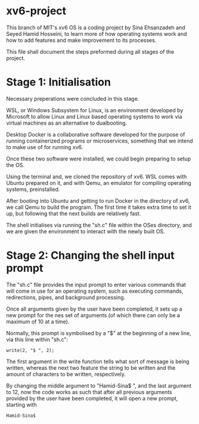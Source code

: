 # xv6-project

This branch of MIT's xv6 OS is a coding project by Sina Ehsanzadeh and Seyed Hamid Hosseini, to learn more of how operating systems work and how to add features and make improvement to its processes. 

This file shall document the steps preformed during all stages of the project.


# Stage 1: Initialisation

Necessary preperations were concluded in this stage.

WSL, or Windows Subsystem for Linux, is an environment developed by Microsoft to allow Linux and Linux based operating systems to work via virtual machines as an alternative to dualbooting.

Desktop Docker is a collaborative software developed for the purpose of running containerized programs or microservices, something that we intend to make use of for running xv6.

Once these two software were installed, we could begin preparing to setup the OS.

Using the terminal and, we cloned the repository of xv6. WSL comes with Ubuntu prepared on it, and with Qemu, an emulator for compiling operating systems, preinstalled.

After booting into Ubuntu and getting to run Docker in the directory of xv6, we call Qemu to build the program. The first time it takes extra time to set it up, but following that the next builds are relatively fast.

The shell initialises via running the "sh.c" file within the OSes directory, and we are given the environment to interact with the newly built OS.

# Stage 2: Changing the shell input prompt

The "sh.c" file provides the input prompt to enter various commands that will come in use for an operating system, such as executing commands, redirections, pipes, and background processing.

Once all arguments given by the user have been completed, it sets up a new prompt for the nes set of arguments (of which there can only be a maximum of 10 at a time).

Normally, this prompt is symbolised by a "$" at the beginning of a new line, via this line within "sh.c":

``` write(2, "$ ", 2); ```

The first argument in the write function tells what sort of message is being written, whereas the next two feature the string to be written and the amount of characters to be written, respectively.

By changing the middle argument to "Hamid-Sina$ ", and the last argument to 12, now the code works as such that after all previous arguments provided by the user have been completed, it will open a new prompt, starting with

``` Hamid-Sina$ ```
